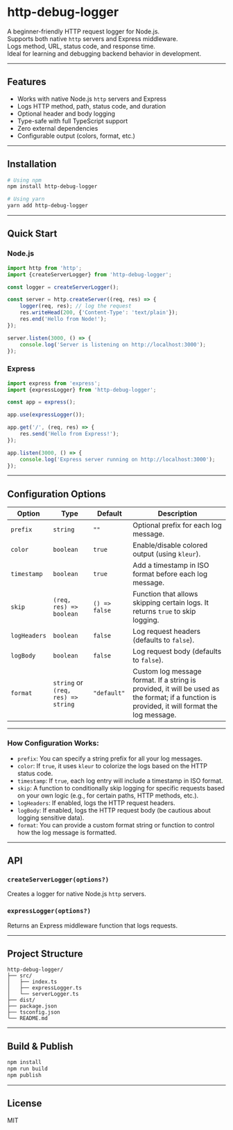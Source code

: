# http-debug-logger

A beginner-friendly HTTP request logger for Node.js.  
Supports both native `http` servers and Express middleware.  
Logs method, URL, status code, and response time.  
Ideal for learning and debugging backend behavior in development.

---

## Features

- Works with native Node.js `http` servers and Express
- Logs HTTP method, path, status code, and duration
- Optional header and body logging
- Type-safe with full TypeScript support
- Zero external dependencies
- Configurable output (colors, format, etc.)

---

## Installation

```bash
# Using npm
npm install http-debug-logger

# Using yarn
yarn add http-debug-logger
```

---

## Quick Start

### Node.js

```ts
import http from 'http';
import {createServerLogger} from 'http-debug-logger';

const logger = createServerLogger();

const server = http.createServer((req, res) => {
    logger(req, res); // log the request
    res.writeHead(200, {'Content-Type': 'text/plain'});
    res.end('Hello from Node!');
});

server.listen(3000, () => {
    console.log('Server is listening on http://localhost:3000');
});
```

### Express

```ts
import express from 'express';
import {expressLogger} from 'http-debug-logger';

const app = express();

app.use(expressLogger());

app.get('/', (req, res) => {
    res.send('Hello from Express!');
});

app.listen(3000, () => {
    console.log('Express server running on http://localhost:3000');
});
```

---

## Configuration Options

| Option       | Type                               | Default       | Description                                                                                                                                   |
|--------------|------------------------------------|---------------|-----------------------------------------------------------------------------------------------------------------------------------------------|
| `prefix`     | `string`                           | `""`          | Optional prefix for each log message.                                                                                                         |
| `color`      | `boolean`                          | `true`        | Enable/disable colored output (using `kleur`).                                                                                                |
| `timestamp`  | `boolean`                          | `true`        | Add a timestamp in ISO format before each log message.                                                                                        |
| `skip`       | `(req, res) => boolean`            | `() => false` | Function that allows skipping certain logs. It returns `true` to skip logging.                                                                |
| `logHeaders` | `boolean`                          | `false`       | Log request headers (defaults to `false`).                                                                                                    |
| `logBody`    | `boolean`                          | `false`       | Log request body (defaults to `false`).                                                                                                       |
| `format`     | `string` or `(req, res) => string` | `"default"`   | Custom log message format. If a string is provided, it will be used as the format; if a function is provided, it will format the log message. |

---

### **How Configuration Works**:

- `prefix`: You can specify a string prefix for all your log messages.
- `color`: If `true`, it uses `kleur` to colorize the logs based on the HTTP status code.
- `timestamp`: If `true`, each log entry will include a timestamp in ISO format.
- `skip`: A function to conditionally skip logging for specific requests based on your own logic (e.g., for certain
  paths, HTTP methods, etc.).
- `logHeaders`: If enabled, logs the HTTP request headers.
- `logBody`: If enabled, logs the HTTP request body (be cautious about logging sensitive data).
- `format`: You can provide a custom format string or function to control how the log message is formatted.

---

## API

### `createServerLogger(options?)`

Creates a logger for native Node.js `http` servers.

### `expressLogger(options?)`

Returns an Express middleware function that logs requests.

---

## Project Structure

```
http-debug-logger/
├── src/
│   ├── index.ts
│   ├── expressLogger.ts
│   └── serverLogger.ts
├── dist/
├── package.json
├── tsconfig.json
└── README.md
```

---

## Build & Publish

```bash
npm install
npm run build
npm publish
```

---

## License

MIT

<!-- Author and Contributing sections can be added here -->
